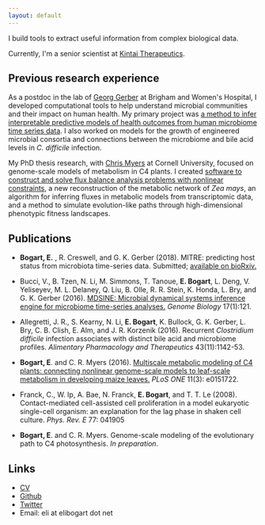 ```yaml
---
layout: default
---
```


I build tools to extract useful information from complex biological data.

Currently, I'm a senior scientist at [Kintai Therapeutics](http://kintaitx.com).

## Previous research experience

As a postdoc in the lab of [Georg
Gerber](http://gerber.bwh.harvard.edu) at Brigham and Women's
Hospital, I developed computational tools to help understand microbial
communities and their impact on human health.  My primary project was
[a method to infer interpretable predictive models of health outcomes
from human microbiome time series
data](http://github.com/gerberlab/mitre). I also worked on models
for the growth of engineered microbial consortia and connections
between the microbiome and bile acid levels in _C. difficile_
infection.

My PhD thesis research, with [Chris
Myers](http://cbsu.tc.cornell.edu/staff/myers/) at Cornell University,
focused on genome-scale models of metabolism in C4 plants. I created
[software to construct and solve flux balance analysis problems with
nonlinear constraints](http://github.com/ebogart/fluxtools), a new
reconstruction of the metabolic network of _Zea mays_, an algorithm
for inferring fluxes in metabolic models from transcriptomic data, and
a method to simulate evolution-like paths through high-dimensional
phenotypic fitness landscapes.

## Publications
* __Bogart, E.__ , R. Creswell, and G. K. Gerber (2018). MITRE: predicting host status from microbiota time-series data. Submitted; [available on bioRxiv.](https://www.biorxiv.org/content/early/2018/10/18/447250)

* Bucci, V., B. Tzen, N. Li, M. Simmons, T. Tanoue, __E. Bogart__,
L. Deng, V. Yeliseyev, M. L. Delaney, Q. Liu, B. Olle, R. R. Stein,
K. Honda, L. Bry, and G. K. Gerber (2016). [MDSINE: Microbial
dynamical systems inference engine for microbiome time-series
analyses.](http://genomebiology.biomedcentral.com/articles/10.1186/s13059-016-0980-6)
_Genome Biology_ 17(1):121.

* Allegretti, J. R., S. Kearny, N. Li, __E. Bogart__, K. Bullock,
G. K. Gerber, L. Bry, C. B. Clish, E. Alm, and J. R. Korzenik (2016).
Recurrent _Clostridium difficile_ infection associates with distinct
bile acid and microbiome profiles. _Alimentary Pharmacology and
Therapeutics_ 43(11):1142-53.

* __Bogart, E__. and C. R. Myers (2016). [Multiscale metabolic
modeling of C4 plants: connecting nonlinear genome-scale models to
leaf-scale metabolism in developing maize
leaves.](http://journals.plos.org/plosone/article?id=10.1371/journal.pone.0151722)
_PLoS ONE_ 11(3): e0151722.

* Franck, C., W. Ip, A. Bae, N. Franck, __E. Bogart__, and T. T. Le
(2008). Contact-mediated cell-assisted cell proliferation in a model
eukaryotic single-cell organism: an explanation for the lag phase in
shaken cell culture.  _Phys. Rev. E_ 77: 041905

* __Bogart, E__. and C. R. Myers. Genome-scale modeling of the
  evolutionary path to C4 photosynthesis. _In preparation_.

## Links

* [CV](eli_bogart_cv.pdf)
* [Github](http://github.com/ebogart)
* [Twitter](http://twitter.com/eli_bogart)
* Email: eli at elibogart dot net

